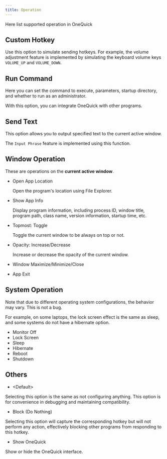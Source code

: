 ```yaml
---
title: Operation
---
```


Here list supported operation in OneQuick

## Custom Hotkey

Use this option to simulate sending hotkeys. For example, the volume adjustment feature is implemented by simulating the keyboard volume keys `VOLUME_UP` and `VOLUME_DOWN`.

## Run Command

Here you can set the command to execute, parameters, startup directory, and whether to run as an administrator.

With this option, you can integrate OneQuick with other programs.

## Send Text

This option allows you to output specified text to the current active window.

The `Input Phrase` feature is implemented using this function.

## Window Operation

These are operations on the **current active window**.

- Open App Location

    Open the program's location using File Explorer.

- Show App Info

    Display program information, including process ID, window title, program path, class name, version information, startup time, etc.

- Topmost: Toggle

    Toggle the current window to be always on top or not.

- Opacity: Increase/Decrease

    Increase or decrease the opacity of the current window.

- Window Maximize/Minimize/Close

- App Exit

## System Operation

Note that due to different operating system configurations, the behavior may vary. This is not a bug.

For example, on some laptops, the lock screen effect is the same as sleep, and some systems do not have a hibernate option.

- Monitor Off
- Lock Screen
- Sleep
- Hibernate
- Reboot
- Shutdown

## Others

- \<Default>

Selecting this option is the same as not configuring anything. This option is for convenience in debugging and maintaining compatibility.

- Block (Do Nothing)

Selecting this option will capture the corresponding hotkey but will not perform any action, effectively blocking other programs from responding to this hotkey.

- Show OneQuick

Show or hide the OneQuick interface.
